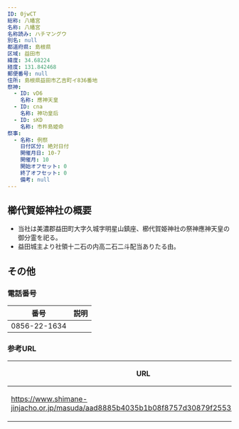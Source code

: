 ```yaml
---
ID: 0jwCT
総称: 八幡宮
名称: 八幡宮
名称読み: ハチマングウ
別名: null
都道府県: 島根県
区域: 益田市
緯度: 34.68224
経度: 131.842468
郵便番号: null
住所: 島根県益田市乙吉町イ836番地
祭神:
  - ID: vD6
    名称: 應神天皇
  - ID: cna
    名称: 神功皇后
  - ID: sKD
    名称: 市杵島姫命
祭事:
  - 名称: 例祭
    日付区分: 絶対日付
    開催月日: 10-7
    開催月: 10
    開始オフセット: 0
    終了オフセット: 0
    備考: null
---
```


## 櫛代賀姫神社の概要

- 当社は美濃郡益田町大字久城字明星山鎮座、櫛代賀姫神社の祭神應神天皇の御分霊を祀る。
- 益田城主より社領十二石の内高二石二斗配当ありたる由。

## その他

### 電話番号

| 番号         | 説明 |
| ------------ | ---- |
| 0856-22-1634 |      |

### 参考URL

| URL                                                                                     | 説明   |
| --------------------------------------------------------------------------------------- | ------ |
| https://www.shimane-jinjacho.or.jp/masuda/aad8885b4035b1b08f8757d30879f25530f83f8d.html | 神社庁 |
